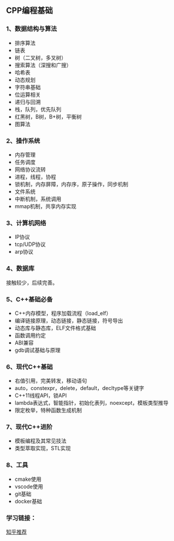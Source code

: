 ## CPP编程基础

### 1、数据结构与算法
- 排序算法
- 链表
- 树（二叉树，多叉树）
- 搜索算法（深搜和广搜）
- 哈希表
- 动态规划
- 字符串基础
- 位运算相关
- 递归与回溯
- 栈，队列，优先队列
- 红黑树，B树，B+树，平衡树
- 图算法

### 2、操作系统
- 内存管理
- 任务调度
- 网络协议流转
- 进程，线程，协程
- 锁机制，内存屏障，内存序，原子操作，同步机制
- 文件系统
- 中断机制，系统调用
- mmap机制，共享内存实现

### 3、计算机网络
- IP协议
- tcp/UDP协议
- arp协议

### 4、数据库
接触较少，后续完善。

### 5、C++基础必备
- C++内存模型，程序加载流程（load_elf）
- 编译链接原理，动态链接，静态链接，符号导出
- 动态库与静态库，ELF文件格式基础
- 函数调用约定
- ABI兼容
- gdb调试基础与原理

### 6、现代C++基础
- 右值引用，完美转发，移动语句
- auto，constexpr，delete，default，decltype等关键字
- C++11线程API，锁API
- lambda表达式，智能指针，初始化表列，noexcept，模板类型推导
- 限定枚举，特种函数生成机制

### 7、现代C++进阶
- 模板编程及其常见技法
- 类型萃取实现，STL实现

### 8、工具
- cmake使用
- vscode使用
- git基础
- docker基础

### 学习链接：
[知乎推荐](https://zhuanlan.zhihu.com/p/548300959)  
